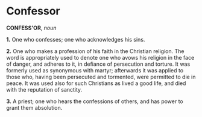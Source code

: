 # Confessor

**CONFESS'OR**, _noun_

**1.** One who confesses; one who acknowledges his sins.

**2.** One who makes a profession of his faith in the Christian religion. The word is appropriately used to denote one who avows his religion in the face of danger, and adheres to it, in defiance of persecution and torture. It was formerly used as synonymous with martyr; afterwards it was applied to those who, having been persecuted and tormented, were permitted to die in peace. It was used also for such Christians as lived a good life, and died with the reputation of sanctity.

**3.** A priest; one who hears the confessions of others, and has power to grant them absolution.